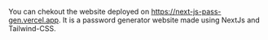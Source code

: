 You can chekout the website deployed on https://next-js-pass-gen.vercel.app. It is a password generator website made using NextJs and Tailwind-CSS.
